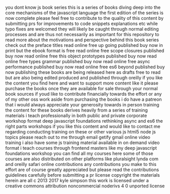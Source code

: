 you dont know js book series this is a series of books diving deep into the core mechanisms of the javascript language the first edition of the series is now complete please feel free to contribute to the quality of this content by submitting prs for improvements to code snippets explanations etc while typo fixes are welcomed they will likely be caught through normal editing processes and are thus not necessarily as important for this repository to read more about the motivations and perspective behind this book series check out the preface titles read online free up going published buy now in print but the ebook format is free read online free scope closures published buy now read online free this object prototypes published buy now read online free types grammar published buy now read online free async performance published buy now read online free es6 beyond published buy now publishing these books are being released here as drafts free to read but are also being edited produced and published through oreilly if you like the content you find here and want to support more content like it please purchase the books once they are available for sale through your normal book sources if youd like to contribute financially towards the effort or any of my other oss work aside from purchasing the books i do have a patreon that i would always appreciate your generosity towards in person training the content for these books derives heavily from a series of training materials i teach professionally in both public and private corporate workshop format deep javascript foundations rethinking async and es6 the right parts workshops if you like this content and would like to contact me regarding conducting training on these or other various js html5 node js topics please reach out to me through email getify gmail online video training i also have some js training material available in on demand video format i teach courses through frontend masters like my deep javascript foundations workshop you can find all my courses here some of those courses are also distributed on other platforms like pluralsight lynda com and oreilly safari online contributions any contributions you make to this effort are of course greatly appreciated but please read the contributions guidelines carefully before submitting a pr license copyright the materials herein are all c 2013 2017 kyle simpson this work is licensed under a creative commons attribution noncommercial noderivs 4 0 unported license